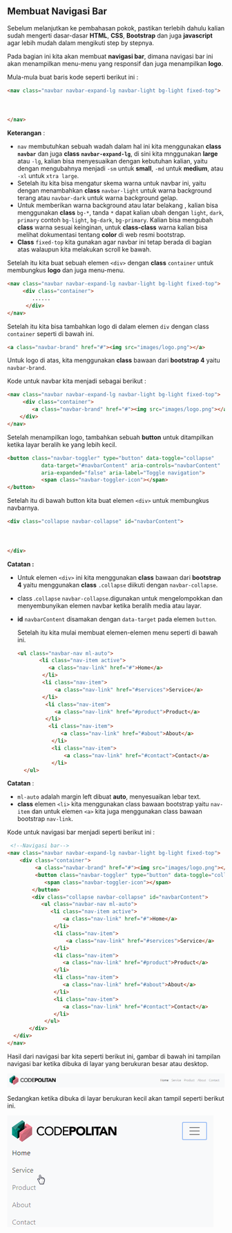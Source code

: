 ## Membuat Navigasi Bar

Sebelum melanjutkan ke pembahasan pokok, pastikan terlebih dahulu kalian sudah mengerti dasar-dasar **HTML**, **CSS**, **Bootstrap** dan juga **javascript** agar lebih mudah dalam mengikuti step by stepnya.

Pada bagian ini kita akan membuat **navigasi bar**, dimana navigasi bar ini akan menampilkan menu-menu yang responsif dan juga menampilkan **logo**.

Mula-mula buat baris kode seperti berikut ini : 

```html
<nav class="navbar navbar-expand-lg navbar-light bg-light fixed-top">



</nav>
```

**Keterangan** :

- `nav` membutuhkan sebuah wadah dalam hal ini kita menggunakan **class** **`navbar`** dan juga **class** **`navbar-expand-lg`**, di sini kita mnggunakan **large** atau `-lg`, kalian bisa menyesuaikan dengan kebutuhan kalian, yaitu dengan mengubahnya menjadi `-sm` untuk **small**, `-md` untuk **medium**, atau `-xl` untuk `xtra large`.
- Setelah itu kita bisa mengatur skema warna untuk navbar ini, yaitu dengan menambahkan **class** `navbar-light`  untuk warna background terang atau `navbar-dark` untuk warna background gelap. 
- Untuk memberikan warna background atau latar belakang , kalian bisa menggunakan **class** `bg-*`, tanda `*` dapat kalian ubah dengan `light`, `dark`, `primary` contoh `bg-light`,  `bg-dark`, `bg-primary`. Kalian bisa mengubah **class** warna sesuai keinginan, untuk **class-class** warna kalian bisa melihat dokumentasi tentang **color** di web resmi bootstrap.
- **Class** `fixed-top` kita gunakan agar navbar ini tetap berada di bagian atas walaupun kita melakukan scroll ke bawah.

Setelah itu kita buat sebuah elemen `<div>` dengan **class** `container` untuk membungkus **logo** dan juga menu-menu.

```html
<nav class="navbar navbar-expand-lg navbar-light bg-light fixed-top">
     <div class="container">
        ......  
      </div>
</nav>
```

Setelah itu kita bisa tambahkan logo di dalam elemen `div` dengan class `container` seperti di bawah ini.

```html
<a class="navbar-brand" href="#"><img src="images/logo.png"></a>
```

Untuk logo di atas, kita menggunakan **class** bawaan dari **bootstrap 4** yaitu `navbar-brand`. 

Kode untuk navbar kita menjadi sebagai berikut :

```html
<nav class="navbar navbar-expand-lg navbar-light bg-light fixed-top">
     <div class="container">
		<a class="navbar-brand" href="#"><img src="images/logo.png"></a>
	</div>
</nav>
```

Setelah menampilkan logo, tambahkan sebuah **button** untuk ditampilkan ketika layar beralih ke yang lebih kecil.

```html
<button class="navbar-toggler" type="button" data-toggle="collapse" 
           data-target="#navbarContent" aria-controls="navbarContent" 
           aria-expanded="false" aria-label="Toggle navigation">
           <span class="navbar-toggler-icon"></span>
</button>              
```

Setelah itu di bawah button kita buat elemen `<div>` untuk membungkus navbarnya. 

```html
<div class="collapse navbar-collapse" id="navbarContent">
  
  
  
</div>
```

**Catatan :**

- Untuk elemen `<div>` ini kita menggunakan **class** bawaan dari **bootstrap 4** yaitu menggunakan **class** `.collapse` diikuti dengan `navbar-collapse`.

- class .`collapse` `navbar-collapse`.digunakan untuk mengelompokkan dan menyembunyikan elemen navbar ketika beralih media atau layar.

- **id** `navbarContent` disamakan dengan `data-target` pada elemen `button`.

  

  Setelah itu kita mulai membuat elemen-elemen menu seperti di bawah ini.

  ```html
  <ul class="navbar-nav ml-auto">
         <li class="nav-item active">
            <a class="nav-link" href="#">Home</a>
          </li>
          <li class="nav-item">
              <a class="nav-link" href="#services">Service</a>
          </li>
           <li class="nav-item">
              <a class="nav-link" href="#product">Product</a>
           </li>
            <li class="nav-item">
                <a class="nav-link" href="#about">About</a>
             </li>
             <li class="nav-item">
                 <a class="nav-link" href="#contact">Contact</a>
             </li>
    </ul>
  ```

**Catatan** :

  - `ml-auto` adalah margin left dibuat **auto**, menyesuaikan lebar text.
  - **class** elemen `<li>` kita menggunakan class bawaan bootstrap yaitu `nav-item` dan untuk elemen `<a>` kita juga menggunakan class bawaan bootstrap `nav-link`.

  Kode untuk navigasi bar menjadi seperti berikut ini :

```html
 <!--Navigasi bar-->
<nav class="navbar navbar-expand-lg navbar-light bg-light fixed-top">
    <div class="container">
         <a class="navbar-brand" href="#"><img src="images/logo.png"></a>
       	 <button class="navbar-toggler" type="button" data-toggle="collapse" data-target="#navbarContent" aria-controls="navbarContent" aria-expanded="false" aria-label="Toggle navigation">
        	<span class="navbar-toggler-icon"></span>
        </button>  
        <div class="collapse navbar-collapse" id="navbarContent">
           <ul class="navbar-nav ml-auto">
              <li class="nav-item active">
                  <a class="nav-link" href="#">Home</a>
               </li>
               <li class="nav-item">
                   <a class="nav-link" href="#services">Service</a>
               </li>
               <li class="nav-item">
                  <a class="nav-link" href="#product">Product</a>
               </li>
               <li class="nav-item">
                  <a class="nav-link" href="#about">About</a>
               </li>
               <li class="nav-item">
                  <a class="nav-link" href="#contact">Contact</a>
               </li>
            </ul>
       </div>
  </div>
</nav>
```



Hasil dari navigasi bar kita seperti berikut ini, gambar di bawah ini tampilan navigasi bar ketika dibuka di layar yang berukuran besar atau desktop.

![](../assets/images/navbar1.png)

  

  Sedangkan ketika dibuka di layar berukuran kecil akan tampil seperti berikut ini.

  ![](../assets/images/navbar2.png)






